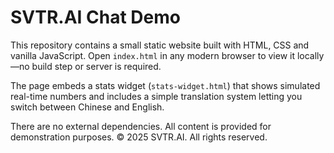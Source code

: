 # SVTR.AI Chat Demo

This repository contains a small static website built with HTML, CSS and vanilla JavaScript. Open `index.html` in any modern browser to view it locally—no build step or server is required.

The page embeds a stats widget (`stats-widget.html`) that shows simulated real-time numbers and includes a simple translation system letting you switch between Chinese and English.

There are no external dependencies. All content is provided for demonstration purposes.
© 2025 SVTR.AI. All rights reserved.
